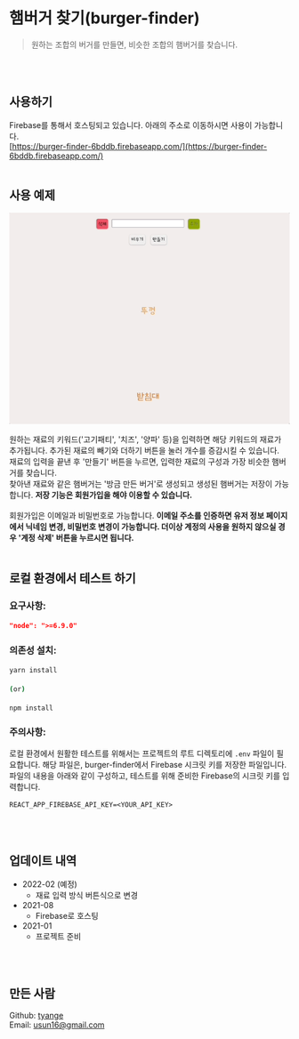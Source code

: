 # 햄버거 찾기(burger-finder)

  >원하는 조합의 버거를 만들면, 비슷한 조합의 햄버거를 찾습니다.

<br>
<br>

## 사용하기

Firebase를 통해서 호스팅되고 있습니다. 아래의 주소로 이동하시면 사용이 가능합니다.
<br>
[https://burger-finder-6bddb.firebaseapp.com/](https://burger-finder-6bddb.firebaseapp.com/)
<br>
<br>

## 사용 예제

![burger-finder-guide](./src/assets/images/find-hambuger__test-guide.gif)

원하는 재료의 키워드('고기패티', '치즈', '양파' 등)을 입력하면 해당 키워드의 재료가 추가됩니다. 추가된 재료의 빼기와 더하기 버튼을 눌러 개수를 증감시킬 수 있습니다.
<br>
재료의 입력을 끝낸 후 '만들기' 버튼을 누르면, 입력한 재료의 구성과 가장 비슷한 햄버거를 찾습니다.
<br>
찾아낸 재료와 같은 햄버거는 '방금 만든 버거'로 생성되고 생성된 햄버거는 저장이 가능합니다. **저장 기능은 회원가입을 해야 이용할 수 있습니다.**
<br>
<br>
회원가입은 이메일과 비밀번호로 가능합니다. **이메일 주소를 인증하면 유저 정보 페이지에서 닉네임 변경, 비밀번호 변경이 가능합니다. 더이상 계정의 사용을 원하지 않으실 경우 '계정 삭제' 버튼을 누르시면 됩니다.**
<br>
<br>

## 로컬 환경에서 테스트 하기

### 요구사항:
```json
"node": ">=6.9.0"
```

### 의존성 설치:
```sh
yarn install

(or)

npm install
```

### 주의사항:
로컬 환경에서 원활한 테스트를 위해서는 프로젝트의 루트 디렉토리에 `.env` 파일이 필요합니다. 해당 파일은, burger-finder에서 Firebase 시크릿 키를 저장한 파일입니다. 파일의 내용을 아래와 같이 구성하고, 테스트를 위해 준비한 Firebase의 시크릿 키를 입력합니다.

```env
REACT_APP_FIREBASE_API_KEY=<YOUR_API_KEY>
```
<br>
<br>

## 업데이트 내역

* 2022-02 (예정)
  - 재료 입력 방식 버튼식으로 변경
* 2021-08
  - Firebase로 호스팅
* 2021-01
  - 프로젝트 준비
<br>
<br>

## 만든 사람

Github: [tyange](https://github.com/tyange)
<br>
Email: [usun16@gmail.com](mailto:usun16@gmail.com)